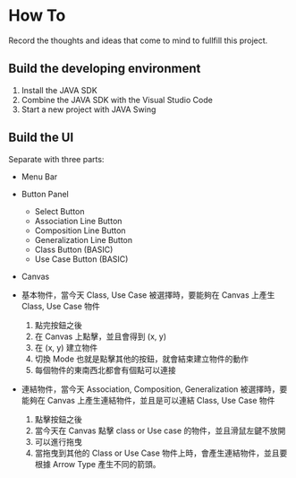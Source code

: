 # How To

Record the thoughts and ideas that come to mind to fullfill this project.

## Build the developing environment

1. Install the JAVA SDK
2. Combine the JAVA SDK with the Visual Studio Code
3. Start a new project with JAVA Swing

## Build the UI

Separate with three parts:
- Menu Bar
- Button Panel
  - Select Button
  - Association Line Button
  - Composition Line Button
  - Generalization Line Button
  - Class Button (BASIC)
  - Use Case Button (BASIC)
- Canvas

- 基本物件，當今天 Class, Use Case 被選擇時，要能夠在 Canvas 上產生 Class, Use Case 物件
    1. 點完按鈕之後
    2. 在 Canvas 上點擊，並且會得到 (x, y)
    3. 在 (x, y) 建立物件
    4. 切換 Mode 也就是點擊其他的按鈕，就會結束建立物件的動作
    5. 每個物件的東南西北都會有個點可以連接
- 連結物件，當今天 Association, Composition, Generalization 被選擇時，要能夠在 Canvas 上產生連結物件，並且是可以連結 Class, Use Case 物件
    1. 點擊按鈕之後
    2. 當今天在 Canvas 點擊 class or Use case 的物件，並且滑鼠左鍵不放開
    3. 可以進行拖曳
    4. 當拖曳到其他的 Class or Use Case 物件上時，會產生連結物件，並且要根據 Arrow Type 產生不同的箭頭。